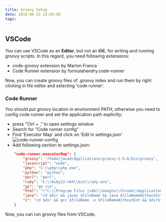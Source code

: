 ```yaml
---
title: Groovy Setup
date: 2019-06-23 15:54:58
tags:
---
```


## VSCode
You can use VSCode as an **Editor**, but not an ~~IDE~~, for writing and running groovy scripts. In this regard, you need following extensions:
- code-groovy extension by Marlon Franca
- Code Runner extension by formulahendry.code-runner

Now, you can create groovy files of .groovy index and run them by right clicking in file editor and selecting 'code runner'.

### Code Runner
You should put groovy location in environment PATH, otherwise you need to config code runner and set the application path explicitly:
- press "Ctrl + ," to open settings window
- Search for "Code runner config"
- Find 'Executor Map' and click on 'Edit in settings.json'
![code-runner-config](images/code-runner-config.png)
- Add following section to settings.json:
```json
    "code-runner.executorMap": {
        "groovy": "/home/javad/Applications/groovy-2.5.6/bin/groovy",
        "javascript": "node",
        "php": "C:\\php\\php.exe",
        "python": "python",
        "perl": "perl",
        "ruby": "C:\\Ruby23-x64\\bin\\ruby.exe",
        "go": "go run",
        "html": "\"C:\\Program Files (x86)\\Google\\Chrome\\Application\\chrome.exe\"",
        "java": "cd $dir && javac $fileName && java $fileNameWithoutExt",
        "c": "cd $dir && gcc $fileName -o $fileNameWithoutExt && $dir$fileNameWithoutExt"
    }
```

Now, you can run groovy files from VSCode.

